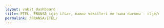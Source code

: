 ```yaml
---
layout: vakit_dashboard
title: ETEL, FRANSA için iftar, namaz vakitleri ve hava durumu - ilçe/eyalet seç
permalink: /FRANSA/ETEL/
---
```


<script type="text/javascript">
  var GLOBAL_COUNTRY = 'FRANSA';
  var GLOBAL_CITY = 'ETEL';
  var GLOBAL_STATE = '';
  var lat = 72;
  var lon = 21;
</script>

